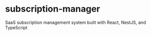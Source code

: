 # subscription-manager
SaaS subscription management system built with React, NestJS, and TypeScript
